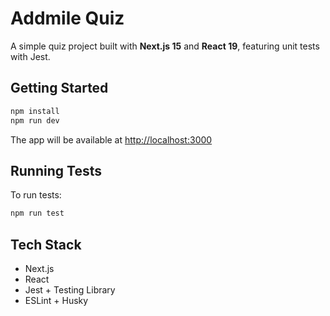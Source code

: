 # Addmile Quiz

A simple quiz project built with **Next.js 15** and **React 19**, featuring unit tests with Jest.

## Getting Started

```bash
npm install
npm run dev
```

The app will be available at [http://localhost:3000](http://localhost:3000)

## Running Tests

To run tests:

```bash
npm run test
```


## Tech Stack

- Next.js
- React
- Jest + Testing Library
- ESLint + Husky
